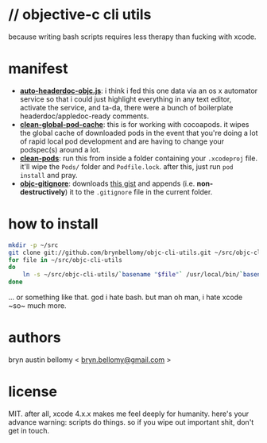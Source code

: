 # // objective-c cli utils

because writing bash scripts requires less therapy than fucking with xcode.

# manifest

- <u>**auto-headerdoc-objc.js**</u>: 
  i think i fed this one data via an os x automator service so that i could just highlight everything in any text editor, activate the service, and ta-da, there were a bunch of boilerplate headerdoc/appledoc-ready comments.
- <u>**clean-global-pod-cache**</u>: 
  this is for working with cocoapods.  it wipes the global cache of downloaded pods in the event that you're doing a lot of rapid local pod development and are having to change your podspec(s) around a lot.
- <u>**clean-pods**</u>: 
  run this from inside a folder containing your `.xcodeproj` file.  it'll wipe the `Pods/` folder and `Podfile.lock`.  after this, just run `pod install` and pray.
- <u>**objc-gitignore**</u>: 
  downloads [this gist](https://gist.github.com/3288122) and appends (i.e. **non-destructively**) it to the `.gitignore` file in the current folder.

# how to install

```bash
mkdir -p ~/src
git clone git://github.com/brynbellomy/objc-cli-utils.git ~/src/objc-cli-utils
for file in ~/src/objc-cli-utils
do
	ln -s ~/src/objc-cli-utils/`basename "$file"` /usr/local/bin/`basename "$file"`
done
```

... or something like that.  god i hate bash.  but man oh man, i hate xcode ~so~ much more.

# authors

bryn austin bellomy < <bryn.bellomy@gmail.com> >

# license

MIT.  after all, xcode 4.x.x makes me feel deeply for humanity.  here's your advance warning: scripts do things.  so if you wipe out important shit, don't get in touch.


